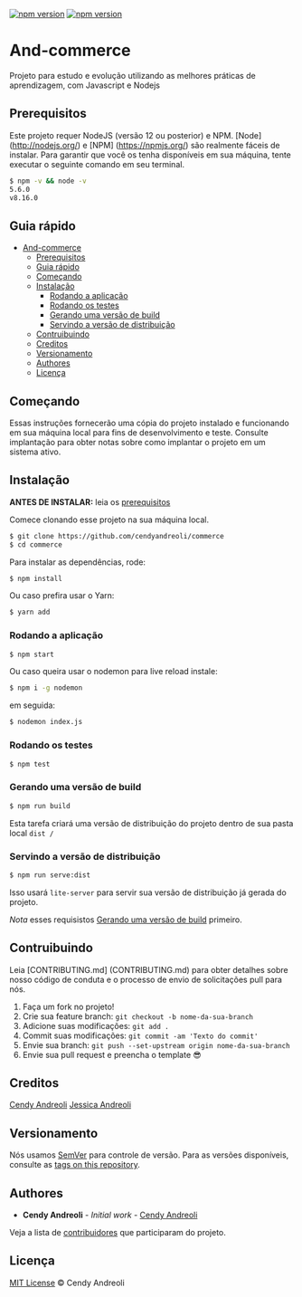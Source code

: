 [![npm version](https://badge.fury.io/js/npm.svg)](https://badge.fury.io/js/npm)
[![npm version](https://badge.fury.io/js/node.svg)](https://badge.fury.io/js/node)

# And-commerce

Projeto para estudo e evolução utilizando as melhores práticas de aprendizagem, com Javascript e Nodejs

## Prerequisitos

Este projeto requer NodeJS (versão 12 ou posterior) e NPM.
[Node] (http://nodejs.org/) e [NPM] (https://npmjs.org/) são realmente fáceis de instalar.
Para garantir que você os tenha disponíveis em sua máquina,
tente executar o seguinte comando em seu terminal.

```sh
$ npm -v && node -v
5.6.0
v8.16.0
```

## Guia rápido

- [And-commerce](#and-commerce)
  - [Prerequisitos](#prerequisitos)
  - [Guia rápido](#guia-rápido)
  - [Começando](#começando)
  - [Instalação](#instalação)
    - [Rodando a aplicação](#rodando-a-aplicação)
    - [Rodando os testes](#rodando-os-testes)
    - [Gerando uma versão de build](#gerando-uma-versão-de-build)
    - [Servindo a versão de distribuição](#servindo-a-versão-de-distribuição)
  - [Contruibuindo](#contruibuindo)
  - [Creditos](#creditos)
  - [Versionamento](#versionamento)
  - [Authores](#authores)
  - [Licença](#licença)

## Começando

Essas instruções fornecerão uma cópia do projeto instalado e funcionando em sua 
máquina local para fins de desenvolvimento e teste. 
Consulte implantação para obter notas sobre como implantar o projeto em um sistema ativo.

## Instalação

**ANTES DE INSTALAR:** leia os [prerequisitos](#prerequisitos)

Comece clonando esse projeto na sua máquina local.

```sh
$ git clone https://github.com/cendyandreoli/commerce
$ cd commerce
```

Para instalar as dependências, rode:

```sh
$ npm install
```

Ou caso prefira usar o Yarn:

```sh
$ yarn add
```

### Rodando a aplicação

```sh
$ npm start
```

Ou caso queira usar o nodemon para live reload instale:

```sh
$ npm i -g nodemon
```

em seguida:

```sh
$ nodemon index.js
```

### Rodando os testes

```sh
$ npm test
```

### Gerando uma versão de build

```sh
$ npm run build
```

Esta tarefa criará uma versão de distribuição do projeto
dentro de sua pasta local `dist /`

### Servindo a versão de distribuição

```sh
$ npm run serve:dist
```

Isso usará `lite-server` para servir sua versão de distribuição já gerada do projeto.

*Nota* esses requisistos
[Gerando uma versão de build](#gerando-uma-versão-de-build) primeiro.


## Contruibuindo

Leia [CONTRIBUTING.md] (CONTRIBUTING.md) para obter detalhes sobre nosso código de conduta e o processo de envio de solicitações pull para nós.

1.  Faça um fork no projeto!
2.  Crie sua feature branch: `git checkout -b nome-da-sua-branch`
3.  Adicione suas modificações: `git add .`
4.  Commit suas modificações: `git commit -am 'Texto do commit'`
5.  Envie sua branch: `git push --set-upstream origin nome-da-sua-branch`
6.  Envie sua pull request e preencha o template :sunglasses:

## Creditos

[Cendy Andreoli](https://github.com/cendyandreoli)
[Jessica Andreoli](https://github.com/jessicaandreoli)

## Versionamento

Nós usamos [SemVer](http://semver.org/) para controle de versão. Para as versões disponíveis, consulte as [tags on this repository](https://github.com/your/project/tags).

## Authores

* **Cendy Andreoli** - *Initial work* - [Cendy Andreoli](https://github.com/cendyandreoli)

Veja a lista de [contribuidores](https://github.com/cendyandreoli/commerce/network/dependencies) que participaram do projeto.

## Licença

[MIT License](https://andreasonny.mit-license.org/2019) © Cendy Andreoli